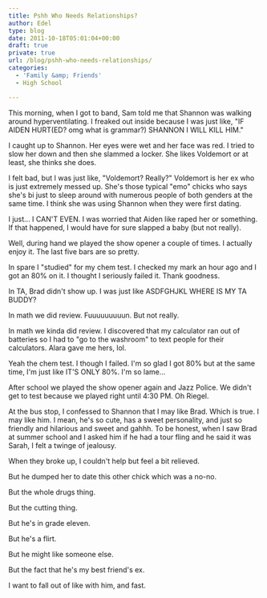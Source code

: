 ```yaml
---
title: Pshh Who Needs Relationships?
author: Edel
type: blog
date: 2011-10-18T05:01:04+00:00
draft: true
private: true
url: /blog/pshh-who-needs-relationships/
categories:
  - 'Family &amp; Friends'
  - High School

---
```

This morning, when I got to band, Sam told me that Shannon was walking around hyperventilating. I freaked out inside because I was just like, "IF AIDEN HURT(ED? omg what is grammar?) SHANNON I WILL KILL HIM."

I caught up to Shannon. Her eyes were wet and her face was red. I tried to slow her down and then she slammed a locker. She likes Voldemort or at least, she thinks she does.

I felt bad, but I was just like, "Voldemort? Really?" Voldemort is her ex who is just extremely messed up. She's those typical "emo" chicks who says she's bi just to sleep around with numerous people of both genders at the same time. I think she was using Shannon when they were first dating.

I just... I CAN'T EVEN. I was worried that Aiden like raped her or something. If that happened, I would have for sure slapped a baby (but not really).

Well, during hand we played the show opener a couple of times. I actually enjoy it. The last five bars are so pretty.

In spare I "studied" for my chem test. I checked my mark an hour ago and I got an 80% on it. I thought I seriously failed it. Thank goodness.

In TA, Brad didn't show up. I was just like ASDFGHJKL WHERE IS MY TA BUDDY?

In math we did review. Fuuuuuuuuun. But not really.

In math we kinda did review. I discovered that my calculator ran out of batteries so I had to "go to the washroom" to text people for their calculators. Alara gave me hers, lol.

Yeah the chem test. I though I failed. I'm so glad I got 80% but at the same time, I'm just like IT'S ONLY 80%. I'm so lame...

After school we played the show opener again and Jazz Police. We didn't get to test because we played right until 4:30 PM. Oh Riegel.

At the bus stop, I confessed to Shannon that I may like Brad. Which is true. I may like him. I mean, he's so cute, has a sweet personality, and just so friendly and hilarious and sweet and gahhh. To be honest, when I saw Brad at summer school and I asked him if he had a tour fling and he said it was Sarah, I felt a twinge of jealousy.

When they broke up, I couldn't help but feel a bit relieved.

But he dumped her to date this other chick which was a no-no.

But the whole drugs thing.

But the cutting thing.

But he's in grade eleven.

But he's a flirt.

But he might like someone else.

But the fact that he's my best friend's ex.

I want to fall out of like with him, and fast.


